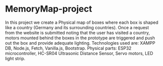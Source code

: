 # MemoryMap-project
In this project we create a Physical map of boxes where each box is shaped like a country (Germany and its surrounding countries).
Once a request from the website is submitted noting that the user has visited a country, motors mounted behind the boxes in the prototype are triggered and push out the box and provide adequate lighting.
Technologies used are: XAMPP DB, Node.js, Fetch, Vanilla.js, Bootstrap.
Physical parts: ESP32 microcontroller, HC-SR04 Ultrasonic Distance Sensor, Servo motors, LED light strip.
